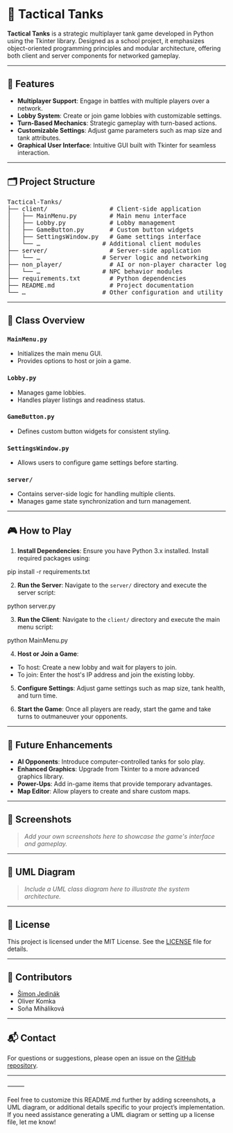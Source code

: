 # 🎯 Tactical Tanks

**Tactical Tanks** is a strategic multiplayer tank game developed in Python using the Tkinter library. Designed as a school project, it emphasizes object-oriented programming principles and modular architecture, offering both client and server components for networked gameplay.

---

## 🚀 Features

- **Multiplayer Support**: Engage in battles with multiple players over a network.
- **Lobby System**: Create or join game lobbies with customizable settings.
- **Turn-Based Mechanics**: Strategic gameplay with turn-based actions.
- **Customizable Settings**: Adjust game parameters such as map size and tank attributes.
- **Graphical User Interface**: Intuitive GUI built with Tkinter for seamless interaction.

---

## 🗂️ Project Structure

<pre>
Tactical-Tanks/
├── client/                 # Client-side application
│   ├── MainMenu.py         # Main menu interface
│   ├── Lobby.py            # Lobby management
│   ├── GameButton.py       # Custom button widgets
│   ├── SettingsWindow.py   # Game settings interface
│   └── …                 # Additional client modules
├── server/                 # Server-side application
│   └── …                 # Server logic and networking
├── non_player/             # AI or non-player character logic
│   └── …                 # NPC behavior modules
├── requirements.txt        # Python dependencies
├── README.md               # Project documentation
└── …                     # Other configuration and utility files
</pre>
  
---

## 🧠 Class Overview

### `MainMenu.py`
- Initializes the main menu GUI.
- Provides options to host or join a game.

### `Lobby.py`
- Manages game lobbies.
- Handles player listings and readiness status.

### `GameButton.py`
- Defines custom button widgets for consistent styling.

### `SettingsWindow.py`
- Allows users to configure game settings before starting.

### `server/`
- Contains server-side logic for handling multiple clients.
- Manages game state synchronization and turn management.

---

## 🎮 How to Play

1. **Install Dependencies**:
   Ensure you have Python 3.x installed. Install required packages using:

pip install -r requirements.txt

2. **Run the Server**:
Navigate to the `server/` directory and execute the server script:

python server.py

3. **Run the Client**:
Navigate to the `client/` directory and execute the main menu script:

python MainMenu.py

4. **Host or Join a Game**:
- To host: Create a new lobby and wait for players to join.
- To join: Enter the host's IP address and join the existing lobby.

5. **Configure Settings**:
Adjust game settings such as map size, tank health, and turn time.

6. **Start the Game**:
Once all players are ready, start the game and take turns to outmaneuver your opponents.

---

## 🧪 Future Enhancements

- **AI Opponents**: Introduce computer-controlled tanks for solo play.
- **Enhanced Graphics**: Upgrade from Tkinter to a more advanced graphics library.
- **Power-Ups**: Add in-game items that provide temporary advantages.
- **Map Editor**: Allow players to create and share custom maps.

---

## 📸 Screenshots

> *Add your own screenshots here to showcase the game's interface and gameplay.*

---

## 📐 UML Diagram

> *Include a UML class diagram here to illustrate the system architecture.*

---

## 📄 License

This project is licensed under the MIT License. See the [LICENSE](LICENSE) file for details.

---

## 👥 Contributors

- [Šimon Jedinák](https://github.com/Exclypsy)
- Oliver Komka
- Soňa Miháliková

---

## 📬 Contact

For questions or suggestions, please open an issue on the [GitHub repository](https://github.com/Exclypsy/Tactical-Tanks/issues).

---


⸻

Feel free to customize this README.md further by adding screenshots, a UML diagram, or additional details specific to your project’s implementation. If you need assistance generating a UML diagram or setting up a license file, let me know!
